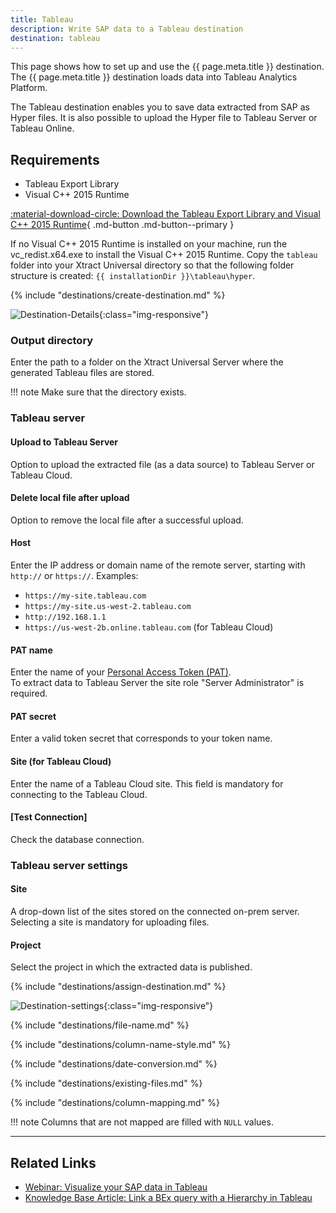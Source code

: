 ```yaml
---
title: Tableau
description: Write SAP data to a Tableau destination
destination: tableau
---
```


This page shows how to set up and use the {{ page.meta.title }} destination. 
The {{ page.meta.title }} destination loads data into Tableau Analytics Platform. 

The Tableau destination enables you to save data extracted from SAP as Hyper files.
It is also possible to upload the Hyper file to Tableau Server or Tableau Online.

## Requirements

- Tableau Export Library
- Visual C++ 2015 Runtime

[:material-download-circle: Download the Tableau Export Library and Visual C++ 2015 Runtime](https://s3.eu-central-1.amazonaws.com/cdn-files.theobald-software.com/download/XtractUniversal/tableau.zip){ .md-button .md-button--primary }

If no Visual C++ 2015 Runtime is installed on your machine, run the vc_redist.x64.exe to install the Visual C++ 2015 Runtime. 
Copy the `tableau` folder into your Xtract Universal directory so that the following folder structure is created:
`{{ installationDir }}\tableau\hyper`.

{% include "destinations/create-destination.md" %}

![Destination-Details](../../assets/images/documentation/destinations/tableau/destination-details.png){:class="img-responsive"}

### Output directory
Enter the path to a folder on the Xtract Universal Server where the generated Tableau files are stored.

!!! note
	Make sure that the directory exists.

### Tableau server

#### Upload to Tableau Server
Option to upload the extracted file (as a data source) to Tableau Server or Tableau Cloud.

#### Delete local file after upload
Option to remove the local file after a successful upload.

#### Host
Enter the IP address or domain name of the remote server, starting with `http://` or `https://`. Examples:
- `https://my-site.tableau.com` 
- `https://my-site.us-west-2.tableau.com`
- `http://192.168.1.1`
- `https://us-west-2b.online.tableau.com` (for Tableau Cloud)

#### PAT name
Enter the name of your [Personal Access Token (PAT)](https://help.tableau.com/current/api/rest_api/en-us/REST/rest_api_concepts_auth.htm#make-a-sign-in-request-with-a-personal-access-token).<br>
To extract data to Tableau Server the site role "Server Administrator" is required.<br>

#### PAT secret
Enter a valid token secret that corresponds to your token name.

#### Site (for Tableau Cloud)
Enter the name of a Tableau Cloud site. 
This field is mandatory for connecting to the Tableau Cloud. 

#### [Test Connection]
Check the database connection. 

### Tableau server settings

#### Site
A drop-down list of the sites stored on the connected on-prem server. Selecting a site is mandatory for uploading files. 

#### Project
Select the project in which the extracted data is published. 


{% include "destinations/assign-destination.md" %}

![Destination-settings](../../assets/images/documentation/destinations/tableau/destination-settings.png){:class="img-responsive"}

{% include "destinations/file-name.md" %}

{% include "destinations/column-name-style.md" %}

{% include "destinations/date-conversion.md" %}

{% include "destinations/existing-files.md" %}

{% include "destinations/column-mapping.md" %}

!!! note 
	Columns that are not mapped are filled with `NULL` values.

*****
## Related Links
- [Webinar: Visualize your SAP data in Tableau](https://www.youtube.com/watch?v=X6T3NfVDhJE)
- [Knowledge Base Article: Link a BEx query with a Hierarchy in Tableau](../../knowledge-base/link-bex-query-with-hierarchy.md)
